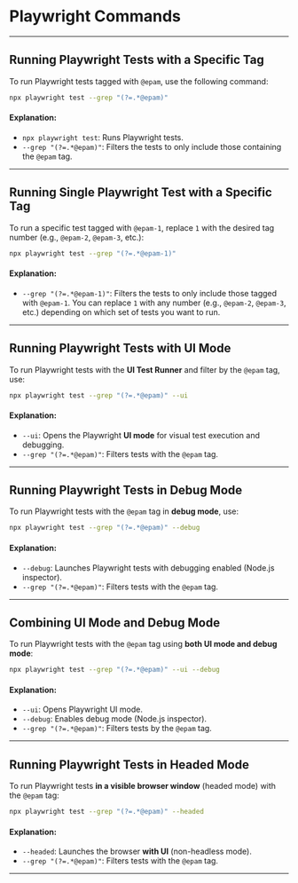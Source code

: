 # Playwright Commands

---

## Running Playwright Tests with a Specific Tag

To run Playwright tests tagged with `@epam`, use the following command:

```bash
npx playwright test --grep "(?=.*@epam)"
```

#### Explanation:

- `npx playwright test`: Runs Playwright tests.
- `--grep "(?=.*@epam)"`: Filters the tests to only include those containing the `@epam` tag.

---

## Running Single Playwright Test with a Specific Tag

To run a specific test tagged with `@epam-1`, replace `1` with the desired tag number (e.g., `@epam-2`, `@epam-3`, etc.):

```bash
npx playwright test --grep "(?=.*@epam-1)"
```

#### Explanation:

- `--grep "(?=.*@epam-1)"`: Filters the tests to only include those tagged with `@epam-1`. You can replace `1` with any number (e.g., `@epam-2`, `@epam-3`, etc.) depending on which set of tests you want to run.

---

## Running Playwright Tests with UI Mode

To run Playwright tests with the **UI Test Runner** and filter by the `@epam` tag, use:

```bash
npx playwright test --grep "(?=.*@epam)" --ui
```

#### Explanation:

- `--ui`: Opens the Playwright **UI mode** for visual test execution and debugging.
- `--grep "(?=.*@epam)"`: Filters tests with the `@epam` tag.

---

## Running Playwright Tests in Debug Mode

To run Playwright tests with the `@epam` tag in **debug mode**, use:

```bash
npx playwright test --grep "(?=.*@epam)" --debug
```

#### Explanation:

- `--debug`: Launches Playwright tests with debugging enabled (Node.js inspector).
- `--grep "(?=.*@epam)"`: Filters tests with the `@epam` tag.

---

## Combining UI Mode and Debug Mode

To run Playwright tests with the `@epam` tag using **both UI mode and debug mode**:

```bash
npx playwright test --grep "(?=.*@epam)" --ui --debug
```

#### Explanation:

- `--ui`: Opens Playwright UI mode.
- `--debug`: Enables debug mode (Node.js inspector).
- `--grep "(?=.*@epam)"`: Filters tests by the `@epam` tag.

---

## Running Playwright Tests in **Headed Mode**

To run Playwright tests **in a visible browser window** (headed mode) with the `@epam` tag:

```bash
npx playwright test --grep "(?=.*@epam)" --headed
```

#### Explanation:

- `--headed`: Launches the browser **with UI** (non-headless mode).
- `--grep "(?=.*@epam)"`: Filters tests with the `@epam` tag.

---
